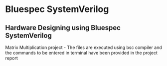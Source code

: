# Bluespec SystemVerilog
## Hardware Designing using Bluespec SystemVerilog

Matrix Multiplication project - The files are executed using bsc compiler and the commands to be entered in terminal have been provided in the project report
